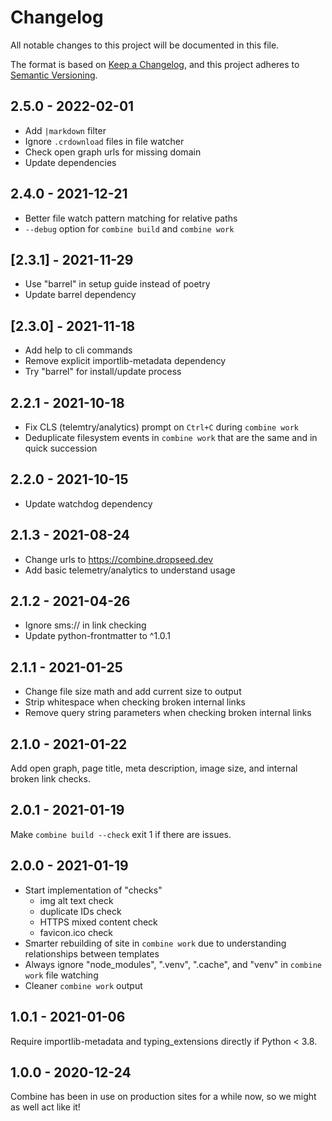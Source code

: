 # Changelog

All notable changes to this project will be documented in this file.

The format is based on [Keep a Changelog](https://keepachangelog.com/en/1.0.0/),
and this project adheres to [Semantic Versioning](https://semver.org/spec/v2.0.0.html).

## 2.5.0 - 2022-02-01

- Add `|markdown` filter
- Ignore `.crdownload` files in file watcher
- Check open graph urls for missing domain
- Update dependencies

## 2.4.0 - 2021-12-21

- Better file watch pattern matching for relative paths
- `--debug` option for `combine build` and `combine work`

## [2.3.1] - 2021-11-29

- Use "barrel" in setup guide instead of poetry
- Update barrel dependency

## [2.3.0] - 2021-11-18

- Add help to cli commands
- Remove explicit importlib-metadata dependency
- Try "barrel" for install/update process

## 2.2.1 - 2021-10-18

- Fix CLS (telemtry/analytics) prompt on `Ctrl+C` during `combine work`
- Deduplicate filesystem events in `combine work` that are the same and in quick succession

## 2.2.0 - 2021-10-15

- Update watchdog dependency

## 2.1.3 - 2021-08-24

- Change urls to https://combine.dropseed.dev
- Add basic telemetry/analytics to understand usage

## 2.1.2 - 2021-04-26

- Ignore sms:// in link checking
- Update python-frontmatter to ^1.0.1

## 2.1.1 - 2021-01-25

- Change file size math and add current size to output
- Strip whitespace when checking broken internal links
- Remove query string parameters when checking broken internal links

## 2.1.0 - 2021-01-22

Add open graph, page title, meta description, image size, and internal broken link checks.

## 2.0.1 - 2021-01-19

Make `combine build --check` exit 1 if there are issues.

## 2.0.0 - 2021-01-19

- Start implementation of "checks"
  - img alt text check
  - duplicate IDs check
  - HTTPS mixed content check
  - favicon.ico check
- Smarter rebuilding of site in `combine work` due to understanding relationships between templates
- Always ignore "node_modules", ".venv", ".cache", and "venv" in `combine work` file watching
- Cleaner `combine work` output

## 1.0.1 - 2021-01-06

Require importlib-metadata and typing_extensions directly if Python < 3.8.

## 1.0.0 - 2020-12-24

Combine has been in use on production sites for a while now, so we might as well act like it!
